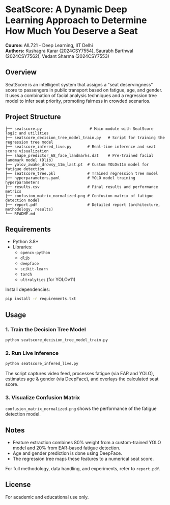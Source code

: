 
# SeatScore: A Dynamic Deep Learning Approach to Determine How Much You Deserve a Seat

**Course:** AIL721 - Deep Learning, IIT Delhi  
**Authors:** Kushagra Karar (2024CSY7554), Saurabh Barthwal (2024CSY7562), Vedant Sharma (2024CSY7553)

## Overview

SeatScore is an intelligent system that assigns a "seat deservingness" score to passengers in public transport based on fatigue, age, and gender. It uses a combination of facial analysis techniques and a regression tree model to infer seat priority, promoting fairness in crowded scenarios.

## Project Structure

```
├── seatscore.py                     # Main module with SeatScore logic and utilities
├── seatscore_decision_tree_model_train.py   # Script for training the regression tree model
├── seatscore_infered_live.py       # Real-time inference and seat score visualization
├── shape_predictor_68_face_landmarks.dat    # Pre-trained facial landmark model (Dlib)
├── yolov_awake_drowsy_11m_last.pt  # Custom YOLOv11m model for fatigue detection
├── seatscore_tree.pkl              # Trained regression tree model
├── hyperparameters.yaml            # YOLO model training hyperparameters
├── results.csv                     # Final results and performance metrics
├── confusion_matrix_normalized.png # Confusion matrix of fatigue detection model
├── report.pdf                      # Detailed report (architecture, methodology, results)
└── README.md
```

## Requirements

- Python 3.8+
- Libraries:
  - `opencv-python`
  - `dlib`
  - `deepface`
  - `scikit-learn`
  - `torch`
  - `ultralytics` (for YOLOv11)

Install dependencies:
```bash
pip install -r requirements.txt
```

## Usage

### 1. Train the Decision Tree Model
```bash
python seatscore_decision_tree_model_train.py
```

### 2. Run Live Inference
```bash
python seatscore_infered_live.py
```

The script captures video feed, processes fatigue (via EAR and YOLO), estimates age & gender (via DeepFace), and overlays the calculated seat score.

### 3. Visualize Confusion Matrix
`confusion_matrix_normalized.png` shows the performance of the fatigue detection model.

## Notes

- Feature extraction combines 80% weight from a custom-trained YOLO model and 20% from EAR-based fatigue detection.
- Age and gender prediction is done using DeepFace.
- The regression tree maps these features to a numerical seat score.

For full methodology, data handling, and experiments, refer to `report.pdf`.

## License

For academic and educational use only.

